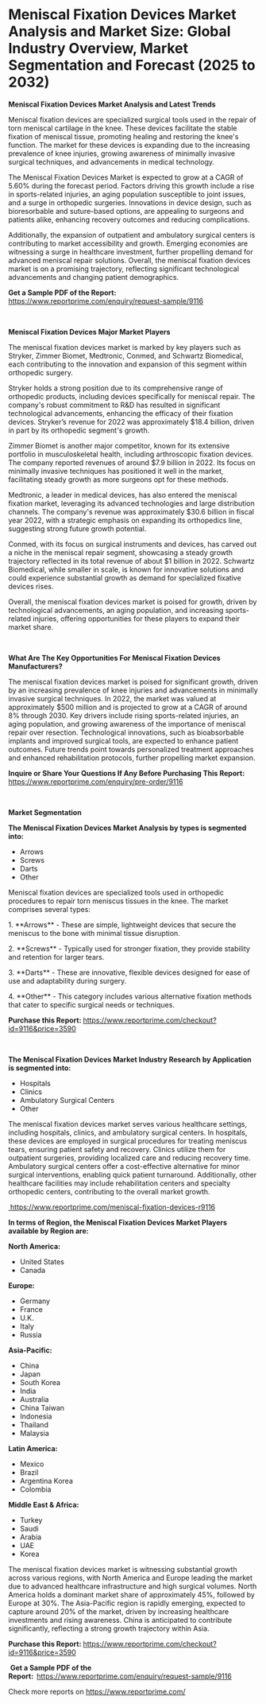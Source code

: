 <p><h1>Meniscal Fixation Devices Market Analysis and Market Size: Global Industry Overview, Market Segmentation and Forecast (2025 to 2032)</h1></p><p><strong>Meniscal Fixation Devices Market Analysis and Latest Trends</strong></p>
<p><p>Meniscal fixation devices are specialized surgical tools used in the repair of torn meniscal cartilage in the knee. These devices facilitate the stable fixation of meniscal tissue, promoting healing and restoring the knee's function. The market for these devices is expanding due to the increasing prevalence of knee injuries, growing awareness of minimally invasive surgical techniques, and advancements in medical technology.</p><p>The Meniscal Fixation Devices Market is expected to grow at a CAGR of 5.60% during the forecast period. Factors driving this growth include a rise in sports-related injuries, an aging population susceptible to joint issues, and a surge in orthopedic surgeries. Innovations in device design, such as bioresorbable and suture-based options, are appealing to surgeons and patients alike, enhancing recovery outcomes and reducing complications.</p><p>Additionally, the expansion of outpatient and ambulatory surgical centers is contributing to market accessibility and growth. Emerging economies are witnessing a surge in healthcare investment, further propelling demand for advanced meniscal repair solutions. Overall, the meniscal fixation devices market is on a promising trajectory, reflecting significant technological advancements and changing patient demographics.</p></p>
<p><strong>Get a Sample PDF of the Report:&nbsp;</strong> <a href="https://www.reportprime.com/enquiry/request-sample/9116?utm_campaign=2002&utm_medium=2&utm_source=Github&utm_content=ia&utm_term=20032025&utm_id=meniscal-fixation-devices">https://www.reportprime.com/enquiry/request-sample/9116</a></p>
<p>&nbsp;</p>
<p><strong>Meniscal Fixation Devices Major Market Players</strong></p>
<p><p>The meniscal fixation devices market is marked by key players such as Stryker, Zimmer Biomet, Medtronic, Conmed, and Schwartz Biomedical, each contributing to the innovation and expansion of this segment within orthopedic surgery.</p><p>Stryker holds a strong position due to its comprehensive range of orthopedic products, including devices specifically for meniscal repair. The company's robust commitment to R&D has resulted in significant technological advancements, enhancing the efficacy of their fixation devices. Stryker’s revenue for 2022 was approximately $18.4 billion, driven in part by its orthopedic segment's growth.</p><p>Zimmer Biomet is another major competitor, known for its extensive portfolio in musculoskeletal health, including arthroscopic fixation devices. The company reported revenues of around $7.9 billion in 2022. Its focus on minimally invasive techniques has positioned it well in the market, facilitating steady growth as more surgeons opt for these methods.</p><p>Medtronic, a leader in medical devices, has also entered the meniscal fixation market, leveraging its advanced technologies and large distribution channels. The company's revenue was approximately $30.6 billion in fiscal year 2022, with a strategic emphasis on expanding its orthopedics line, suggesting strong future growth potential.</p><p>Conmed, with its focus on surgical instruments and devices, has carved out a niche in the meniscal repair segment, showcasing a steady growth trajectory reflected in its total revenue of about $1 billion in 2022. Schwartz Biomedical, while smaller in scale, is known for innovative solutions and could experience substantial growth as demand for specialized fixative devices rises.</p><p>Overall, the meniscal fixation devices market is poised for growth, driven by technological advancements, an aging population, and increasing sports-related injuries, offering opportunities for these players to expand their market share.</p></p>
<p>&nbsp;</p>
<p><strong>What Are The Key Opportunities For Meniscal Fixation Devices Manufacturers?</strong></p>
<p><p>The meniscal fixation devices market is poised for significant growth, driven by an increasing prevalence of knee injuries and advancements in minimally invasive surgical techniques. In 2022, the market was valued at approximately $500 million and is projected to grow at a CAGR of around 8% through 2030. Key drivers include rising sports-related injuries, an aging population, and growing awareness of the importance of meniscal repair over resection. Technological innovations, such as bioabsorbable implants and improved surgical tools, are expected to enhance patient outcomes. Future trends point towards personalized treatment approaches and enhanced rehabilitation protocols, further propelling market expansion.</p></p>
<p><strong>Inquire or Share Your Questions If Any Before Purchasing This Report:</strong> <a href="https://www.reportprime.com/enquiry/pre-order/9116?utm_campaign=2002&utm_medium=2&utm_source=Github&utm_content=ia&utm_term=20032025&utm_id=meniscal-fixation-devices">https://www.reportprime.com/enquiry/pre-order/9116</a></p>
<p>&nbsp;</p>
<p><strong>Market Segmentation</strong></p>
<p><strong>The Meniscal Fixation Devices Market Analysis by types is segmented into:</strong></p>
<p><ul><li>Arrows</li><li>Screws</li><li>Darts</li><li>Other</li></ul></p>
<p><p>Meniscal fixation devices are specialized tools used in orthopedic procedures to repair torn meniscus tissues in the knee. The market comprises several types: </p><p>1. **Arrows** - These are simple, lightweight devices that secure the meniscus to the bone with minimal tissue disruption. </p><p>2. **Screws** - Typically used for stronger fixation, they provide stability and retention for larger tears. </p><p>3. **Darts** - These are innovative, flexible devices designed for ease of use and adaptability during surgery. </p><p>4. **Other** - This category includes various alternative fixation methods that cater to specific surgical needs or techniques.</p></p>
<p><strong>Purchase this Report:&nbsp;</strong><a href="https://www.reportprime.com/checkout?id=9116&price=3590&utm_campaign=2002&utm_medium=2&utm_source=Github&utm_content=ia&utm_term=20032025&utm_id=meniscal-fixation-devices">https://www.reportprime.com/checkout?id=9116&price=3590</a></p>
<p>&nbsp;</p>
<p><strong>The Meniscal Fixation Devices Market Industry Research by Application is segmented into:</strong></p>
<p><ul><li>Hospitals</li><li>Clinics</li><li>Ambulatory Surgical Centers</li><li>Other</li></ul></p>
<p><p>The meniscal fixation devices market serves various healthcare settings, including hospitals, clinics, and ambulatory surgical centers. In hospitals, these devices are employed in surgical procedures for treating meniscus tears, ensuring patient safety and recovery. Clinics utilize them for outpatient surgeries, providing localized care and reducing recovery time. Ambulatory surgical centers offer a cost-effective alternative for minor surgical interventions, enabling quick patient turnaround. Additionally, other healthcare facilities may include rehabilitation centers and specialty orthopedic centers, contributing to the overall market growth.</p></p>
<p><a href="https://www.reportprime.com/meniscal-fixation-devices-r9116?utm_campaign=2002&utm_medium=2&utm_source=Github&utm_content=ia&utm_term=20032025&utm_id=meniscal-fixation-devices">&nbsp;https://www.reportprime.com/meniscal-fixation-devices-r9116</a></p>
<p><strong>In terms of Region, the Meniscal Fixation Devices Market Players available by Region are:</strong></p>
<p>
    <p> <strong> North America: </strong>
        <ul>
            <li>United States</li>
            <li>Canada</li>
        </ul>
        </p> 
    <p> <strong> Europe: </strong>
        <ul>
            <li>Germany</li>
            <li>France</li>
            <li>U.K.</li>
            <li>Italy</li>
            <li>Russia</li>
        </ul>
        </p> 
    <p> <strong> Asia-Pacific: </strong>
        <ul>
            <li>China</li>
            <li>Japan</li>
            <li>South Korea</li>
            <li>India</li>
            <li>Australia</li>
            <li>China Taiwan</li>
            <li>Indonesia</li>
            <li>Thailand</li>
            <li>Malaysia</li>
        </ul>
        </p> 
    <p> <strong> Latin America: </strong>
        <ul>
            <li>Mexico</li>
            <li>Brazil</li>
            <li>Argentina Korea</li>
            <li>Colombia</li>
        </ul>
        </p> 
    <p> <strong> Middle East & Africa: </strong>
        <ul>
            <li>Turkey</li>
            <li>Saudi</li>
            <li>Arabia</li>
            <li>UAE</li>
            <li>Korea</li>
        </ul>
    </p>
    </p>
<p><p>The meniscal fixation devices market is witnessing substantial growth across various regions, with North America and Europe leading the market due to advanced healthcare infrastructure and high surgical volumes. North America holds a dominant market share of approximately 45%, followed by Europe at 30%. The Asia-Pacific region is rapidly emerging, expected to capture around 20% of the market, driven by increasing healthcare investments and rising awareness. China is anticipated to contribute significantly, reflecting a strong growth trajectory within Asia.</p></p>
<p><strong>Purchase this Report: </strong><a href="https://www.reportprime.com/checkout?id=9116&price=3590&utm_campaign=2002&utm_medium=2&utm_source=Github&utm_content=ia&utm_term=20032025&utm_id=meniscal-fixation-devices">https://www.reportprime.com/checkout?id=9116&price=3590</a></p>
<p>&nbsp;<strong>Get a Sample PDF of the Report:&nbsp;&nbsp;</strong><a href="https://www.reportprime.com/enquiry/request-sample/9116?utm_campaign=2002&utm_medium=2&utm_source=Github&utm_content=ia&utm_term=20032025&utm_id=meniscal-fixation-devices">https://www.reportprime.com/enquiry/request-sample/9116</a></p>
<p><strong></strong></p>
<p>Check more reports on <a href="https://www.reportprime.com/?utm_campaign=2002&utm_medium=2&utm_source=Github&utm_content=ia&utm_term=20032025&utm_id=meniscal-fixation-devices">https://www.reportprime.com/</a></p>
